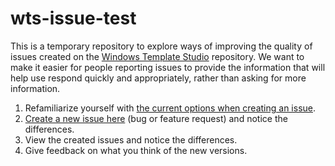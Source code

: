 # wts-issue-test

This is a temporary repository to explore ways of improving the quality of issues created on the [Windows Template Studio](https://aka.ms/wts) repository. We want to make it easier for people reporting issues to provide the information that will help use respond quickly and appropriately, rather than asking for more information.

1. Refamiliarize yourself with [the current options when creating an issue](https://github.com/microsoft/WindowsTemplateStudio/issues/new/choose).
2. [Create a new issue here](https://github.com/mrlacey/wts-issue-test/issues/new/choose) (bug or feature request) and notice the differences.
3. View the created issues and notice the differences.
4. Give feedback on what you think of the new versions.
